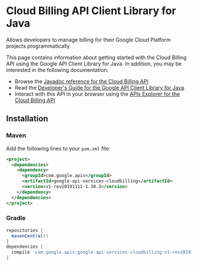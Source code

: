 # Cloud Billing API Client Library for Java

Allows developers to manage billing for their Google Cloud Platform projects
    programmatically.

This page contains information about getting started with the Cloud Billing API
using the Google API Client Library for Java. In addition, you may be interested
in the following documentation:

* Browse the [Javadoc reference for the Cloud Billing API][javadoc]
* Read the [Developer's Guide for the Google API Client Library for Java][google-api-client].
* Interact with this API in your browser using the [APIs Explorer for the Cloud Billing API][api-explorer]

## Installation

### Maven

Add the following lines to your `pom.xml` file:

```xml
<project>
  <dependencies>
    <dependency>
      <groupId>com.google.apis</groupId>
      <artifactId>google-api-services-cloudbilling</artifactId>
      <version>v1-rev20191111-1.30.3</version>
    </dependency>
  </dependencies>
</project>
```

### Gradle

```gradle
repositories {
  mavenCentral()
}
dependencies {
  compile 'com.google.apis:google-api-services-cloudbilling:v1-rev20191111-1.30.3'
}
```

[javadoc]: https://googleapis.dev/java/google-api-services-cloudbilling/latest/index.html
[google-api-client]: https://github.com/googleapis/google-api-java-client/
[api-explorer]: https://developers.google.com/apis-explorer/#p/abusiveexperiencereport/v1/
